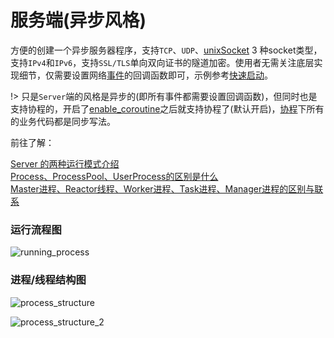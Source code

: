 # 服务端(异步风格)

方便的创建一个异步服务器程序，支持`TCP`、`UDP`、[unixSocket](/learn?id=什么是IPC) 3 种socket类型，支持`IPv4`和`IPv6`，支持`SSL/TLS`单向双向证书的隧道加密。使用者无需关注底层实现细节，仅需要设置网络[事件](/server/events)的回调函数即可，示例参考[快速启动](/start/start_tcp_server)。

!> 只是`Server`端的风格是异步的(即所有事件都需要设置回调函数)，但同时也是支持协程的，开启了[enable_coroutine](/server/setting?id=enable_coroutine)之后就支持协程了(默认开启)，[协程](/coroutine)下所有的业务代码都是同步写法。

前往了解：

[Server 的两种运行模式介绍](/learn?id=server的两种运行模式介绍 ':target=_blank')  
[Process、ProcessPool、UserProcess的区别是什么](/learn?id=process-diff ':target=_blank')  
[Master进程、Reactor线程、Worker进程、Task进程、Manager进程的区别与联系](/learn?id=diff-process ':target=_blank')  

### 运行流程图 <!-- {docsify-ignore} --> 

![running_process](https://wiki.swoole.com/_images/server/running_process.png ':size=800xauto')

### 进程/线程结构图 <!-- {docsify-ignore} --> 

![process_structure](https://wiki.swoole.com/_images/swoole/process_structure.png ':size=800xauto')

![process_structure_2](https://wiki.swoole.com/_images/server/process_structure_2.png)
